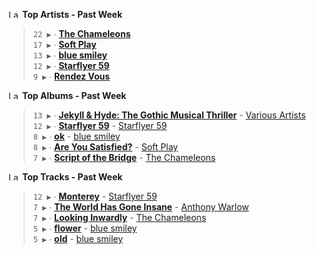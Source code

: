 <!--START_LASTFM_ARTISTS:{"period": "7day", "rows": 5}-->
<a href="https://last.fm" target="_blank"><img src="https://user-images.githubusercontent.com/17434202/215290617-e793598d-d7c9-428f-9975-156db1ba89cc.svg" alt="Last.fm Logo" width="18" height="13"/></a> **Top Artists - Past Week**

> `22 ▶️` ∙ **[The Chameleons](https://www.last.fm/music/The+Chameleons)**<br/>
> `17 ▶️` ∙ **[Soft Play](https://www.last.fm/music/Soft+Play)**<br/>
> `13 ▶️` ∙ **[blue smiley](https://www.last.fm/music/blue+smiley)**<br/>
> `12 ▶️` ∙ **[Starflyer 59](https://www.last.fm/music/Starflyer+59)**<br/>
> `9 ▶️` ∙ **[Rendez Vous](https://www.last.fm/music/Rendez+Vous)**<br/>
<!--END_LASTFM_ARTISTS-->

<!--START_LASTFM_ALBUMS:{"period": "7day", "rows": 5}-->
<a href="https://last.fm" target="_blank"><img src="https://user-images.githubusercontent.com/17434202/215290617-e793598d-d7c9-428f-9975-156db1ba89cc.svg" alt="Last.fm Logo" width="18" height="13"/></a> **Top Albums - Past Week**

> `13 ▶️` ∙ **[Jekyll & Hyde: The Gothic Musical Thriller](https://www.last.fm/music/Various+Artists/Jekyll+&+Hyde:+The+Gothic+Musical+Thriller)** - [Various Artists](https://www.last.fm/music/Various+Artists)<br/>
> `12 ▶️` ∙ **[Starflyer 59](https://www.last.fm/music/Starflyer+59/Starflyer+59)** - [Starflyer 59](https://www.last.fm/music/Starflyer+59)<br/>
> `8 ▶️` ∙ **[ok](https://www.last.fm/music/blue+smiley/ok)** - [blue smiley](https://www.last.fm/music/blue+smiley)<br/>
> `8 ▶️` ∙ **[Are You Satisfied?](https://www.last.fm/music/Soft+Play/Are+You+Satisfied%3F)** - [Soft Play](https://www.last.fm/music/Soft+Play)<br/>
> `7 ▶️` ∙ **[Script of the Bridge](https://www.last.fm/music/The+Chameleons/Script+of+the+Bridge)** - [The Chameleons](https://www.last.fm/music/The+Chameleons)<br/>
<!--END_LASTFM_ALBUMS-->

<!--START_LASTFM_TRACKS:{"period": "7day", "rows": 5}-->
<a href="https://last.fm" target="_blank"><img src="https://user-images.githubusercontent.com/17434202/215290617-e793598d-d7c9-428f-9975-156db1ba89cc.svg" alt="Last.fm Logo" width="18" height="13"/></a> **Top Tracks - Past Week**

> `12 ▶️` ∙ **[Monterey](https://www.last.fm/music/Starflyer+59/_/Monterey)** - [Starflyer 59](https://www.last.fm/music/Starflyer+59)<br/>
> `7 ▶️` ∙ **[The World Has Gone Insane](https://www.last.fm/music/Anthony+Warlow/_/The+World+Has+Gone+Insane)** - [Anthony Warlow](https://www.last.fm/music/Anthony+Warlow)<br/>
> `7 ▶️` ∙ **[Looking Inwardly](https://www.last.fm/music/The+Chameleons/_/Looking+Inwardly)** - [The Chameleons](https://www.last.fm/music/The+Chameleons)<br/>
> `5 ▶️` ∙ **[flower](https://www.last.fm/music/blue+smiley/_/flower)** - [blue smiley](https://www.last.fm/music/blue+smiley)<br/>
> `5 ▶️` ∙ **[old](https://www.last.fm/music/blue+smiley/_/old)** - [blue smiley](https://www.last.fm/music/blue+smiley)<br/>
<!--END_LASTFM_TRACKS-->